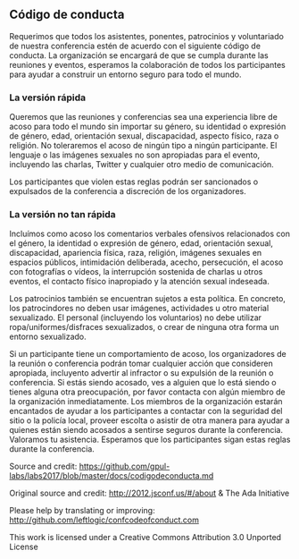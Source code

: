 ## Código de conducta
Requerimos que todos los asistentes, ponentes, patrocinios y voluntariado de nuestra conferencia estén de acuerdo con el siguiente código de conducta.
La organización se encargará de que se cumpla durante las reuniones y eventos, esperamos la colaboración de todos los participantes para ayudar a construir un entorno seguro para todo el mundo.

### La versión rápida
Queremos que las reuniones y conferencias sea una experiencia libre de acoso para todo el mundo sin importar su género, su identidad o expresión de género, edad, orientación sexual, discapacidad, aspecto físico, raza o religión. No toleraremos el acoso de ningún tipo a ningún participante.
El lenguaje o las imágenes sexuales no son apropiadas para el evento, incluyendo las charlas, Twitter y cualquier otro medio de comunicación.

Los participantes que violen estas reglas podrán ser sancionados o expulsados de la conferencia a discreción de los organizadores.

### La versión no tan rápida
Incluímos como acoso los comentarios verbales ofensivos relacionados con el género, la identidad o expresión de género, edad, orientación sexual, discapacidad, apariencia física, raza, religión, imágenes sexuales en espacios públicos, intimidación deliberada, acecho, persecución, el acoso con fotografías o vídeos, la interrupción sostenida de charlas u otros eventos, el contacto físico inapropiado y la atención sexual indeseada.

Los patrocinios también se encuentran sujetos a esta política. En concreto, los patrocindores no deben usar imágenes, actividades u otro material sexualizado. El personal (incluyendo los voluntarios) no debe utilizar ropa/uniformes/disfraces sexualizados, o crear de ninguna otra forma un entorno sexualizado.

Si un participante tiene un comportamiento de acoso, los organizadores de la reunión o conferencia podrán tomar cualquier acción que consideren apropiada, incluyento advertir al infractor o su expulsión de la reunión o conferencia.
Si estás siendo acosado, ves a alguien que lo está siendo o tienes alguna otra preocupación, por favor contacta con algún miembro de la organización inmediatamente.
Los miembros de la organización estarán encantados de ayudar a los participantes a contactar con la seguridad del sitio o la policía local, proveer escolta o asistir de otra manera para ayudar a quienes están siendo acosados a sentirse seguros durante la conferencia.
Valoramos tu asistencia. Esperamos que los participantes sigan estas reglas durante la conferencia.

Source and credit: https://github.com/gpul-labs/labs2017/blob/master/docs/codigodeconducta.md

Original source and credit: http://2012.jsconf.us/#/about & The Ada Initiative

Please help by translating or improving: http://github.com/leftlogic/confcodeofconduct.com

This work is licensed under a Creative Commons Attribution 3.0 Unported License